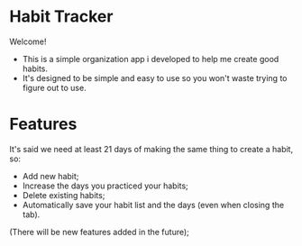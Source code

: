 # Habit Tracker

Welcome!
- This is a simple organization app i developed to help me create good habits.
- It's designed to be simple and easy to use so you won't waste trying to figure out to use.

# Features

It's said we need at least 21 days of making the same thing to create a habit, so:

- Add new habit;
- Increase the days you practiced your habits;
- Delete existing habits;
- Automatically save your habit list and the days (even when closing the tab).

(There will be new features added in the future);
